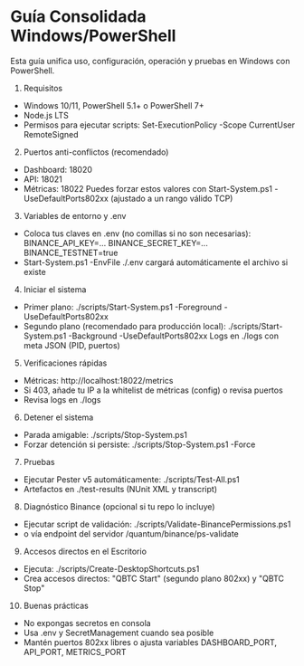 # Guía Consolidada Windows/PowerShell

Esta guía unifica uso, configuración, operación y pruebas en Windows con PowerShell.

1) Requisitos
- Windows 10/11, PowerShell 5.1+ o PowerShell 7+
- Node.js LTS
- Permisos para ejecutar scripts: Set-ExecutionPolicy -Scope CurrentUser RemoteSigned

2) Puertos anti-conflictos (recomendado)
- Dashboard: 18020
- API: 18021
- Métricas: 18022
Puedes forzar estos valores con Start-System.ps1 -UseDefaultPorts802xx (ajustado a un rango válido TCP)

3) Variables de entorno y .env
- Coloca tus claves en .env (no comillas si no son necesarias):
  BINANCE_API_KEY=...
  BINANCE_SECRET_KEY=...
  BINANCE_TESTNET=true
- Start-System.ps1 -EnvFile ./.env cargará automáticamente el archivo si existe

4) Iniciar el sistema
- Primer plano:
  ./scripts/Start-System.ps1 -Foreground -UseDefaultPorts802xx
- Segundo plano (recomendado para producción local):
  ./scripts/Start-System.ps1 -Background -UseDefaultPorts802xx
  Logs en ./logs con meta JSON (PID, puertos)

5) Verificaciones rápidas
- Métricas: http://localhost:18022/metrics
- Si 403, añade tu IP a la whitelist de métricas (config) o revisa puertos
- Revisa logs en ./logs

6) Detener el sistema
- Parada amigable:
  ./scripts/Stop-System.ps1
- Forzar detención si persiste:
  ./scripts/Stop-System.ps1 -Force

7) Pruebas
- Ejecutar Pester v5 automáticamente:
  ./scripts/Test-All.ps1
- Artefactos en ./test-results (NUnit XML y transcript)

8) Diagnóstico Binance (opcional si tu repo lo incluye)
- Ejecutar script de validación:
  ./scripts/Validate-BinancePermissions.ps1
- o vía endpoint del servidor /quantum/binance/ps-validate

9) Accesos directos en el Escritorio
- Ejecuta:
  ./scripts/Create-DesktopShortcuts.ps1
- Crea accesos directos: "QBTC Start" (segundo plano 802xx) y "QBTC Stop"

10) Buenas prácticas
- No expongas secretos en consola
- Usa .env y SecretManagement cuando sea posible
- Mantén puertos 802xx libres o ajusta variables DASHBOARD_PORT, API_PORT, METRICS_PORT

